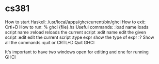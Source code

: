 # cs381

How to start Haskell:
    /usr/local/apps/ghc/current/bin/ghci
How to exit:
    Crtl+D
How to run:
    % ghci {file}.hs
Useful commands:
    :load name
        loads script name
    :reload
        reloads the current script
    :edit name
        edit the given script
    :edit
        edit the current script
    :type expr
        show the type of expr
    :?
        Show all the commands
    :quit or CRTL+D
        Quit GHCI

It's important to have two windows open for editing and one for running GHCI
